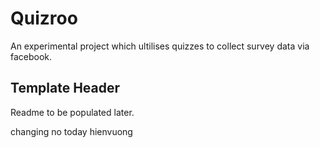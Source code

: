 Quizroo
=======

An experimental project which ultilises quizzes to collect survey data via facebook.

Template Header
---------------

Readme to be populated later.

changing no today hienvuong